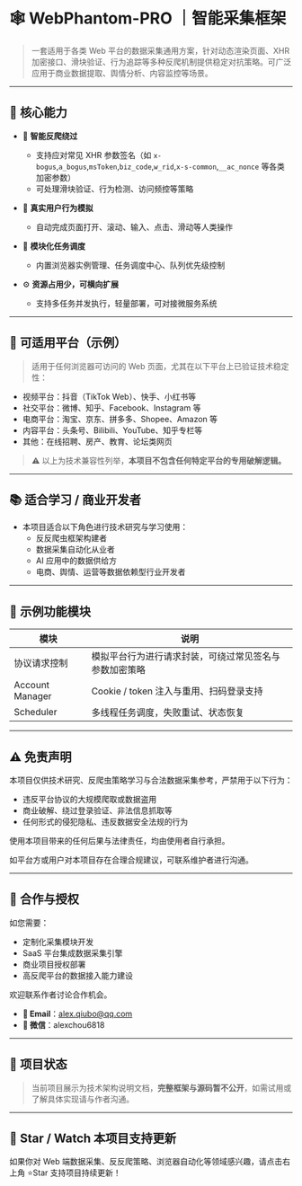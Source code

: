 # 🕸️ WebPhantom-PRO ｜智能采集框架

> 一套适用于各类 Web 平台的数据采集通用方案，针对动态渲染页面、XHR 加密接口、滑块验证、行为追踪等多种反爬机制提供稳定对抗策略。可广泛应用于商业数据提取、舆情分析、内容监控等场景。

---

## 🧠 核心能力

- 🔐 **智能反爬绕过**
  - 支持应对常见 XHR 参数签名（如 `x-bogus`,`a_bogus`,`msToken`,`biz_code`,`w_rid`,`x-s-common`,`__ac_nonce` 等各类加密参数）
  - 可处理滑块验证、行为检测、访问频控等策略

- 🧭 **真实用户行为模拟**
  - 自动完成页面打开、滚动、输入、点击、滑动等人类操作

- 🧱 **模块化任务调度**
  - 内置浏览器实例管理、任务调度中心、队列优先级控制

- ⚙️ **资源占用少，可横向扩展**
  - 支持多任务并发执行，轻量部署，可对接微服务系统

---

## 🎯 可适用平台（示例）

> 适用于任何浏览器可访问的 Web 页面，尤其在以下平台上已验证技术稳定性：

- 视频平台：抖音（TikTok Web）、快手、小红书等
- 社交平台：微博、知乎、Facebook、Instagram 等
- 电商平台：淘宝、京东、拼多多、Shopee、Amazon 等
- 内容平台：头条号、Bilibili、YouTube、知乎专栏等
- 其他：在线招聘、房产、教育、论坛类网页

> ⚠️ 以上为技术兼容性列举，**本项目不包含任何特定平台的专用破解逻辑。**

---

## 📚 适合学习 / 商业开发者

- 本项目适合以下角色进行技术研究与学习使用：
  - 反反爬虫框架构建者
  - 数据采集自动化从业者
  - AI 应用中的数据供给方
  - 电商、舆情、运营等数据依赖型行业开发者

---

## 🧩 示例功能模块

| 模块 | 说明 |
|------|------|
| 协议请求控制 | 模拟平台行为进行请求封装，可绕过常见签名与参数加密策略 |
| Account Manager | Cookie / token 注入与重用、扫码登录支持 |
| Scheduler | 多线程任务调度，失败重试、状态恢复 |

---

## ⚠️ 免责声明

本项目仅供技术研究、反爬虫策略学习与合法数据采集参考，严禁用于以下行为：

- 违反平台协议的大规模爬取或数据盗用
- 商业破解、绕过登录验证、非法信息抓取等
- 任何形式的侵犯隐私、违反数据安全法规的行为

使用本项目带来的任何后果与法律责任，均由使用者自行承担。

如平台方或用户对本项目存在合理合规建议，可联系维护者进行沟通。

---

## 🤝 合作与授权

如您需要：

- 定制化采集模块开发
- SaaS 平台集成数据采集引擎
- 商业项目授权部署
- 高反爬平台的数据接入能力建设

欢迎联系作者讨论合作机会。

- **📧 Email**：alex.qiubo@qq.com
- **💬 微信**：alexchou6818

---

## 📌 项目状态

> 当前项目展示为技术架构说明文档，**完整框架与源码暂不公开**，如需试用或了解具体实现请与作者沟通。

---

## 🌟 Star / Watch 本项目支持更新

如果你对 Web 端数据采集、反反爬策略、浏览器自动化等领域感兴趣，请点击右上角 ⭐Star 支持项目持续更新！

